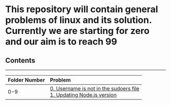 # This repository will contain general problems of linux and its solution. Currently we are starting for zero and our aim is to reach 99

## Contents
***
| Folder Number | Problem |
|:-----|:-----|
| 0-9 | [0. Username is not in the sudoers file](./0-9/0-username-is-not-in-the-sudoers-file.md "Click to view the solution") <br> [1. Updating Node.js version](./0-9/1-node-js-version-upgrading-linux.md "Click to view the solution")|
